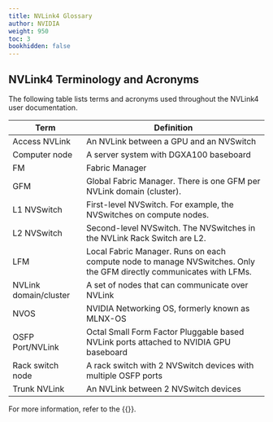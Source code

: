 ```yaml
---
title: NVLink4 Glossary
author: NVIDIA
weight: 950
toc: 3
bookhidden: false
---
```


## NVLink4 Terminology and Acronyms

The following table lists terms and acronyms used throughout the NVLink4 user documentation.

|Term|Definition|
|--- |--- |
|Access NVLink|An NVLink between a GPU and an NVSwitch|
|Computer node|A server system with DGXA100 baseboard|
|FM|Fabric Manager|
|GFM|Global Fabric Manager. There is one GFM per NVLink domain (cluster).|
|L1 NVSwitch|First-level NVSwitch. For example, the NVSwitches on compute nodes.|
|L2 NVSwitch|Second-level NVSwitch. The NVSwitches in the NVLink Rack Switch are L2.|
|LFM|Local Fabric Manager. Runs on each compute node to manage NVSwitches. Only the GFM directly communicates with LFMs.|
|NVLink domain/cluster|A set of nodes that can communicate over NVLink|
|NVOS|NVIDIA Networking OS, formerly known as MLNX-OS|
|OSFP Port/NVLink|Octal Small Form Factor Pluggable based NVLink ports attached to NVIDIA GPU baseboard|
|Rack switch node|A rack switch with 2 NVSwitch devices with multiple OSFP ports|
|Trunk NVLink|An NVLink between 2 NVSwitch devices|

For more information, refer to the {{<exlink url="https://docs.nvidia.com/datacenter/tesla/pdf/fabric-manager-user-guide.pdf" text="Fabric Manager User Guide">}}.